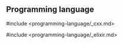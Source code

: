 ## Programming language

#include <programming-language/_cxx.md>

#include <programming-language/_elixir.md>
